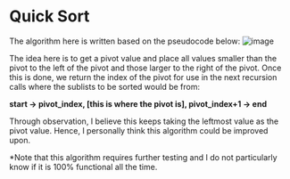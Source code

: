# Quick Sort

The algorithm here is written based on the pseudocode below:
![image](https://user-images.githubusercontent.com/63803360/113714276-ced5e400-971a-11eb-8ee8-06acffa2ddf6.png)

The idea here is to get a pivot value and place all values smaller than the pivot to the left of the pivot and those larger to the right of the pivot. Once this is done, we return the index of the pivot for use in the next recursion calls where the sublists to be sorted would be from:

**start -> pivot_index, [this is where the pivot is], pivot_index+1 -> end**

Through observation, I believe this keeps taking the leftmost value as the pivot value. Hence, I personally think this algorithm could be improved upon.

\*Note that this algorithm requires further testing and I do not particularly know if it is 100% functional all the time.
